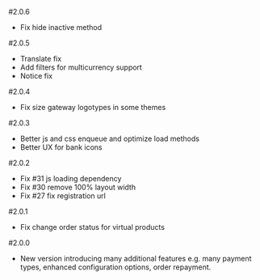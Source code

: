 #2.0.6
* Fix hide inactive method

#2.0.5
* Translate fix
* Add filters for multicurrency support
* Notice fix

#2.0.4
* Fix size gateway logotypes in some themes

#2.0.3
* Better js and css enqueue and optimize load methods
* Better UX for bank icons

#2.0.2
* Fix #31 js loading dependency
* Fix #30 remove 100% layout width
* Fix #27 fix registration url

#2.0.1
* Fix change order status for virtual products

#2.0.0
* New version introducing many additional features e.g. many payment types, enhanced configuration options, order repayment.

